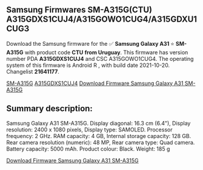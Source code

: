 <h2>Samsung Firmwares SM-A315G(CTU) A315GDXS1CUJ4/A315GOWO1CUG4/A315GDXU1CUG3</h2>
Download the Samsung firmware for the ✅ <strong>Samsung Galaxy A31 </strong> ⭐ <strong>SM-A315G</strong> with product code <strong>CTU</strong> <strong> from Uruguay</strong>. This firmware has version number PDA <strong>A315GDXS1CUJ4</strong> and CSC A315GOWO1CUG4. The operating system of this firmware is Android R , with build date 2021-10-20. Changelist <strong>21641177</strong>.


[SM-A315G](https://samfirm.shop/samsung/model/SM-A315G)
[A315GDXS1CUJ4](https://samfirm.shop/samsung/pda/A315GDXS1CUJ4)
[Download Firmware Samsung Galaxy A31 SM-A315G](https://samfirm.shop/samsung/firmware/467092)
<h2>Summary description:</h2>
<p>Samsung Galaxy A31 SM-A315G. Display diagonal: 16.3 cm (6.4"), Display resolution: 2400 x 1080 pixels, Display type: SAMOLED. Processor frequency: 2 GHz. RAM capacity: 4 GB, Internal storage capacity: 128 GB. Rear camera resolution (numeric): 48 MP, Rear camera type: Quad camera. Battery capacity: 5000 mAh. Product colour: Black. Weight: 185 g</p>


[Download Firmware Samsung Galaxy A31 SM-A315G](https://samfirm.shop/samsung/firmware/467092)
